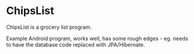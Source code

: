 # ChipsList
ChipsList is a grocery list program.  

Example Android program, works well, has some rough edges - eg. needs to have the database code replaced with JPA/Hibernate.  
